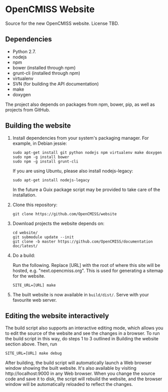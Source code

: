 OpenCMISS Website
=================

Source for the new OpenCMISS website.
License TBD.

Dependencies
------------
* Python 2.7.
* nodejs
* npm
* bower (installed through npm)
* grunt-cli (installed through npm)
* virtualenv
* SVN (for building the API documentation)
* make
* doxygen

The project also depends on packages from npm, bower, pip, as well as projects from GitHub.

Building the website
--------------------

1. Install dependencies from your system's packaging manager. For example, in Debian jessie:

   ```
   sudo apt-get install git python nodejs npm virtualenv make doxygen
   sudo npm -g install bower
   sudo npm -g install grunt-cli
   ```
   If you are using Ubuntu, please also install nodejs-legacy:
   
   ```
   sudo apt-get install nodejs-legacy
   ```
   
   In the future a Guix package script may be provided to take care of the installation.
   

2. Clone this repository:

   ```
   git clone https://github.com/OpenCMISS/website
   ```

3. Download projects the website depends on:

   ```
   cd website/
   git submodule update --init
   git clone -b master https://github.com/OpenCMISS/documentation doc/latest/
   ```

4. Do a build:

   Run the following. Replace [URL] with the root of where this site will be hosted, e.g. "next.opencmiss.org". This is used for generating a sitemap for the website. 

   ```
   SITE_URL=[URL] make
   ```
5. The built website is now available in `build/dist/`. Serve with your favourite web server.

Editing the website interactively
--------------------

The build script also supports an interactive editing mode, which allows you to edit the source of the website and see the changes in a browser. To run the build script in this way, do steps 1 to 3 outlined in Building the website section above. Then, run 

   ```
   SITE_URL=[URL] make debug
   ```
   
After building, the build script will automatically launch a Web browser window showing the built website. It's also available by visiting http://localhost:9000 in any Web browser. When you change the source code and save it to disk, the script will rebuild the website, and the browser window will be automatically reloaded to reflect the changes.
